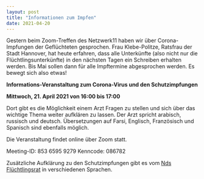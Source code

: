 ```yaml
---
layout: post
title: "Informationen zum Impfen"
date: 2021-04-20
---
```


Gestern beim Zoom-Treffen des Netzwerk11 haben wir über Corona-Impfungen der Geflüchteten gesprochen. Frau Klebe-Politze, Ratsfrau der Stadt Hannover, hat heute erfahren, dass alle Unterkünfte (also nicht nur die Flüchtlingsunterkünfte) in den nächsten Tagen ein Schreiben erhalten werden. Bis Mai sollen dann für alle Impftermine abgesprochen werden. Es bewegt sich also etwas!

**Informations-Veranstaltung zum Corona-Virus und den Schutzimpfungen**

**Mittwoch, 21. April 2021 von 16:00 bis 17:00**

Dort gibt es die Möglichkeit einem Arzt Fragen zu stellen und sich über das wichtige Thema weiter aufklären zu lassen.
Der Arzt spricht arabisch, russisch und deutsch. Übersetzungen auf Farsi, Englisch, Französisch und Spanisch sind ebenfalls möglich.

Die Veranstaltung findet online über Zoom statt.

Meeting-ID: 853 6595 9279
Kenncode: 086782

Zusätzliche Aufklärung zu den Schutzimpfungen gibt es vom [Nds Flüchtlingsrat](https://www.nds-fluerat.org/themen/corona/) in verschiedenen Sprachen.